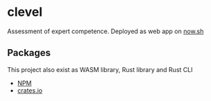 # clevel

Assessment of expert competence. Deployed as web app on [now.sh](https://expert-evaluation.now.sh/)

## Packages

This project also exist as WASM library, Rust library and Rust CLI

-   [NPM](https://www.npmjs.com/package/clevel)
-   [crates.io](https://crates.io/crates/clevel)
